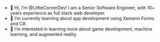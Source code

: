 - 👋 Hi, I’m @LittleCornerDev!  I am a Senior Software Engineer, with 10+ years experience as full stack web developer.
- 🌱 I’m currently learning about app development using Xamarin.Forms and C#.
- 👀 I’m interested in learning more about game development, machine learning, and augmented reality.
<!---
- 💞️ I’m looking to collaborate on ...
- 📫 How to reach me ...


LittleCornerDev/LittleCornerDev is a ✨ special ✨ repository because its `README.md` (this file) appears on your GitHub profile.
You can click the Preview link to take a look at your changes.
--->
